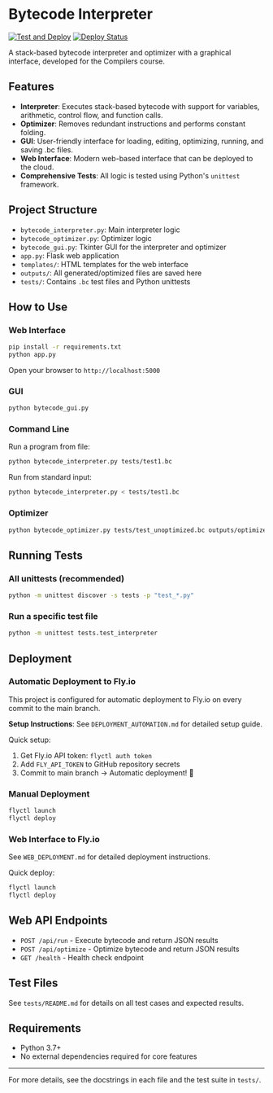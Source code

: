# Bytecode Interpreter

[![Test and Deploy](https://github.com/yourusername/bytecode-interpreter/actions/workflows/python-tests.yml/badge.svg)](https://github.com/yourusername/bytecode-interpreter/actions/workflows/python-tests.yml)
[![Deploy Status](https://img.shields.io/badge/deployment-automatic-brightgreen)](https://fly.io)

A stack-based bytecode interpreter and optimizer with a graphical interface, developed for the Compilers course.

## Features
- **Interpreter**: Executes stack-based bytecode with support for variables, arithmetic, control flow, and function calls.
- **Optimizer**: Removes redundant instructions and performs constant folding.
- **GUI**: User-friendly interface for loading, editing, optimizing, running, and saving .bc files.
- **Web Interface**: Modern web-based interface that can be deployed to the cloud.
- **Comprehensive Tests**: All logic is tested using Python's `unittest` framework.

## Project Structure
- `bytecode_interpreter.py`: Main interpreter logic
- `bytecode_optimizer.py`: Optimizer logic
- `bytecode_gui.py`: Tkinter GUI for the interpreter and optimizer
- `app.py`: Flask web application
- `templates/`: HTML templates for the web interface
- `outputs/`: All generated/optimized files are saved here
- `tests/`: Contains `.bc` test files and Python unittests

## How to Use

### Web Interface
```bash
pip install -r requirements.txt
python app.py
```
Open your browser to `http://localhost:5000`

### GUI
```bash
python bytecode_gui.py
```

### Command Line
Run a program from file:
```bash
python bytecode_interpreter.py tests/test1.bc
```
Run from standard input:
```bash
python bytecode_interpreter.py < tests/test1.bc
```

### Optimizer
```bash
python bytecode_optimizer.py tests/test_unoptimized.bc outputs/optimized.bc
```

## Running Tests

### All unittests (recommended)
```bash
python -m unittest discover -s tests -p "test_*.py"
```

### Run a specific test file
```bash
python -m unittest tests.test_interpreter
```

## Deployment

### Automatic Deployment to Fly.io
This project is configured for automatic deployment to Fly.io on every commit to the main branch.

**Setup Instructions**: See `DEPLOYMENT_AUTOMATION.md` for detailed setup guide.

Quick setup:
1. Get Fly.io API token: `flyctl auth token`
2. Add `FLY_API_TOKEN` to GitHub repository secrets
3. Commit to main branch → Automatic deployment! 🚀

### Manual Deployment
```bash
flyctl launch
flyctl deploy
```

### Web Interface to Fly.io
See `WEB_DEPLOYMENT.md` for detailed deployment instructions.

Quick deploy:
```bash
flyctl launch
flyctl deploy
```

## Web API Endpoints

- `POST /api/run` - Execute bytecode and return JSON results
- `POST /api/optimize` - Optimize bytecode and return JSON results  
- `GET /health` - Health check endpoint

## Test Files
See `tests/README.md` for details on all test cases and expected results.

## Requirements
- Python 3.7+
- No external dependencies required for core features

---

For more details, see the docstrings in each file and the test suite in `tests/`.
